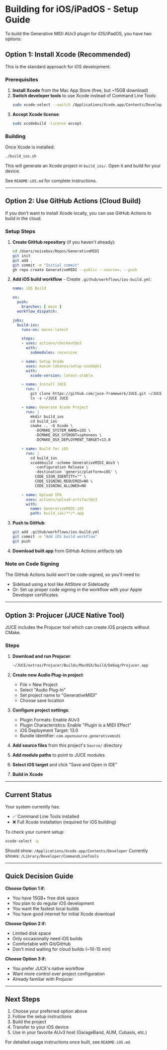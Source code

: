 # Building for iOS/iPadOS - Setup Guide

To build the Generative MIDI AUv3 plugin for iOS/iPadOS, you have two options:

## Option 1: Install Xcode (Recommended)

This is the standard approach for iOS development.

### Prerequisites
1. **Install Xcode** from the Mac App Store (free, but ~15GB download)
2. **Switch developer tools** to use Xcode instead of Command Line Tools:
   ```bash
   sudo xcode-select --switch /Applications/Xcode.app/Contents/Developer
   ```
3. **Accept Xcode license**:
   ```bash
   sudo xcodebuild -license accept
   ```

### Building
Once Xcode is installed:
```bash
./build_ios.sh
```

This will generate an Xcode project in `build_ios/`. Open it and build for your device.

See `README-iOS.md` for complete instructions.

---

## Option 2: Use GitHub Actions (Cloud Build)

If you don't want to install Xcode locally, you can use GitHub Actions to build in the cloud.

### Setup Steps

1. **Create GitHub repository** (if you haven't already):
   ```bash
   cd /Users/noisebox/Repos/GenerativeMIDI
   git init
   git add .
   git commit -m "Initial commit"
   gh repo create GenerativeMIDI --public --source=. --push
   ```

2. **Add iOS build workflow** - Create `.github/workflows/ios-build.yml`:
   ```yaml
   name: iOS Build

   on:
     push:
       branches: [ main ]
     workflow_dispatch:

   jobs:
     build-ios:
       runs-on: macos-latest

       steps:
       - uses: actions/checkout@v3
         with:
           submodules: recursive

       - name: Setup Xcode
         uses: maxim-lobanov/setup-xcode@v1
         with:
           xcode-version: latest-stable

       - name: Install JUCE
         run: |
           git clone https://github.com/juce-framework/JUCE.git ~/JUCE
           ln -s ~/JUCE JUCE

       - name: Generate Xcode Project
         run: |
           mkdir build_ios
           cd build_ios
           cmake .. -G Xcode \
             -DCMAKE_SYSTEM_NAME=iOS \
             -DCMAKE_OSX_SYSROOT=iphoneos \
             -DCMAKE_OSX_DEPLOYMENT_TARGET=13.0

       - name: Build for iOS
         run: |
           cd build_ios
           xcodebuild -scheme GenerativeMIDI_AUv3 \
             -configuration Release \
             -destination 'generic/platform=iOS' \
             CODE_SIGN_IDENTITY="" \
             CODE_SIGNING_REQUIRED=NO \
             CODE_SIGNING_ALLOWED=NO

       - name: Upload IPA
         uses: actions/upload-artifact@v3
         with:
           name: GenerativeMIDI-iOS
           path: build_ios/**/*.app
   ```

3. **Push to GitHub**:
   ```bash
   git add .github/workflows/ios-build.yml
   git commit -m "Add iOS build workflow"
   git push
   ```

4. **Download built app** from GitHub Actions artifacts tab

### Note on Code Signing
The GitHub Actions build won't be code-signed, so you'll need to:
- Sideload using a tool like AltStore or Sideloadly
- Or: Set up proper code signing in the workflow with your Apple Developer certificates

---

## Option 3: Projucer (JUCE Native Tool)

JUCE includes the Projucer tool which can create iOS projects without CMake.

### Steps

1. **Download and run Projucer**:
   ```bash
   ~/JUCE/extras/Projucer/Builds/MacOSX/build/Debug/Projucer.app
   ```

2. **Create new Audio Plug-in project**:
   - File > New Project
   - Select "Audio Plug-In"
   - Set project name to "GenerativeMIDI"
   - Choose save location

3. **Configure project settings**:
   - Plugin Formats: Enable AUv3
   - Plugin Characteristics: Enable "Plugin is a MIDI Effect"
   - iOS Deployment Target: 13.0
   - Bundle Identifier: `com.opensource.generativemidi`

4. **Add source files** from this project's `Source/` directory

5. **Add module paths** to point to JUCE modules

6. **Select iOS target** and click "Save and Open in IDE"

7. **Build in Xcode**

---

## Current Status

Your system currently has:
- ✅ Command Line Tools installed
- ❌ Full Xcode installation (required for iOS building)

To check your current setup:
```bash
xcode-select -p
```

Should show: `/Applications/Xcode.app/Contents/Developer`
Currently shows: `/Library/Developer/CommandLineTools`

---

## Quick Decision Guide

**Choose Option 1 if:**
- You have 15GB+ free disk space
- You plan to do regular iOS development
- You want the fastest local builds
- You have good internet for initial Xcode download

**Choose Option 2 if:**
- Limited disk space
- Only occasionally need iOS builds
- Comfortable with Git/GitHub
- Don't mind waiting for cloud builds (~10-15 min)

**Choose Option 3 if:**
- You prefer JUCE's native workflow
- Want more control over project configuration
- Already familiar with Projucer

---

## Next Steps

1. Choose your preferred option above
2. Follow the setup instructions
3. Build the project
4. Transfer to your iOS device
5. Use in your favorite AUv3 host (GarageBand, AUM, Cubasis, etc.)

For detailed usage instructions once built, see `README-iOS.md`.
